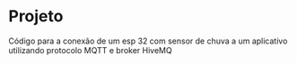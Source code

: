 # Projeto
Código para a conexão de um esp 32 com sensor de chuva a um aplicativo utilizando protocolo MQTT e broker HiveMQ
